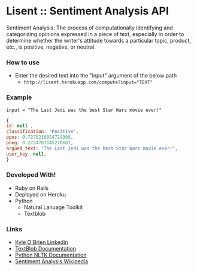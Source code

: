 # Lisent :: Sentiment Analysis API

Sentiment Analysis: The process of computationally identifying and categorizing opinions expressed in a piece of text, especially in order to determine whether the writer's attitude towards a particular topic, product, etc., is positive, negative, or neutral.

### How to use
- Enter the desired text into the "input" argument of the below path
  - `http://lisent.herokuapp.com/compute?input="TEXT"`
 
### Example
`input = "The Last Jedi was the best Star Wars movie ever!" `

```javascript
{
id: null , 
classification: "Positive", 
ppos: 0.7275216854729308, 
pneg: 0.2724783145270687, 
argued_text: "The Last Jedi was the best Star Wars movie ever!", 
user_key: null,
}
```

### Developed With!
  - Ruby on Rails
  - Deployed on Heroku
  - Python
    - Natural Lanuage Toolkit
    - Textblob

### Links
  - [Kyle O'Brien Linkedin](www.linkedin.com/in/kyle1668)
  - [TextBlob Documentation](http://textblob.readthedocs.io/en/dev/)
  - [Python NLTK Documentation](http://www.nltk.org/)
  - [Sentiment Analysis Wikipedia](https://en.wikipedia.org/wiki/Sentiment_analysis)
